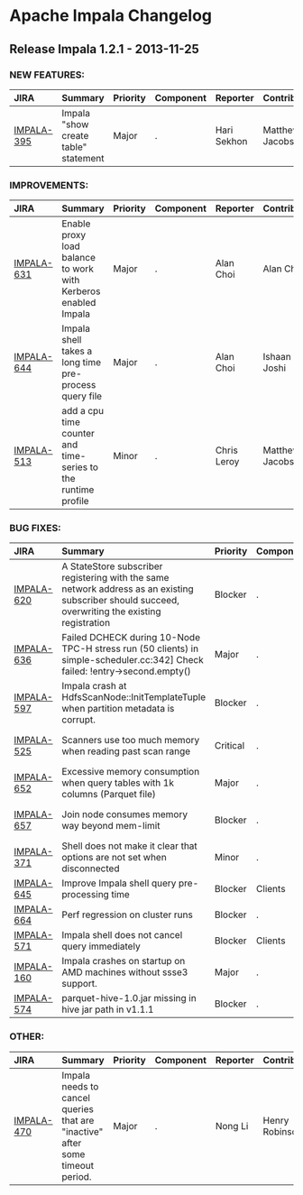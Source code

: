 
<!---
# Licensed to the Apache Software Foundation (ASF) under one
# or more contributor license agreements.  See the NOTICE file
# distributed with this work for additional information
# regarding copyright ownership.  The ASF licenses this file
# to you under the Apache License, Version 2.0 (the
# "License"); you may not use this file except in compliance
# with the License.  You may obtain a copy of the License at
#
#     http://www.apache.org/licenses/LICENSE-2.0
#
# Unless required by applicable law or agreed to in writing, software
# distributed under the License is distributed on an "AS IS" BASIS,
# WITHOUT WARRANTIES OR CONDITIONS OF ANY KIND, either express or implied.
# See the License for the specific language governing permissions and
# limitations under the License.
-->
# Apache Impala Changelog

## Release Impala 1.2.1 - 2013-11-25



### NEW FEATURES:

| JIRA | Summary | Priority | Component | Reporter | Contributor |
|:---- |:---- | :--- |:---- |:---- |:---- |
| [IMPALA-395](https://issues.apache.org/jira/browse/IMPALA-395) | Impala "show create table" statement |  Major | . | Hari Sekhon | Matthew Jacobs |


### IMPROVEMENTS:

| JIRA | Summary | Priority | Component | Reporter | Contributor |
|:---- |:---- | :--- |:---- |:---- |:---- |
| [IMPALA-631](https://issues.apache.org/jira/browse/IMPALA-631) | Enable proxy load balance to work with Kerberos enabled Impala |  Major | . | Alan Choi | Alan Choi |
| [IMPALA-644](https://issues.apache.org/jira/browse/IMPALA-644) | Impala shell takes a long time pre-process query file |  Major | . | Alan Choi | Ishaan Joshi |
| [IMPALA-513](https://issues.apache.org/jira/browse/IMPALA-513) | add a cpu time counter and time-series to the runtime profile |  Minor | . | Chris Leroy | Matthew Jacobs |


### BUG FIXES:

| JIRA | Summary | Priority | Component | Reporter | Contributor |
|:---- |:---- | :--- |:---- |:---- |:---- |
| [IMPALA-620](https://issues.apache.org/jira/browse/IMPALA-620) | A StateStore subscriber registering with the same network address as an existing subscriber should succeed, overwriting the existing registration |  Blocker | . | Lenni Kuff | Henry Robinson |
| [IMPALA-636](https://issues.apache.org/jira/browse/IMPALA-636) | Failed DCHECK during 10-Node TPC-H stress run (50 clients) in simple-scheduler.cc:342] Check failed: !entry-\>second.empty() |  Major | . | Lenni Kuff | Nong Li |
| [IMPALA-597](https://issues.apache.org/jira/browse/IMPALA-597) | Impala crash at HdfsScanNode::InitTemplateTuple when partition metadata is corrupt. |  Blocker | . | Alan Choi | Lenni Kuff |
| [IMPALA-525](https://issues.apache.org/jira/browse/IMPALA-525) | Scanners use too much memory when reading past scan range |  Critical | . | Skye Wanderman-Milne | Skye Wanderman-Milne |
| [IMPALA-652](https://issues.apache.org/jira/browse/IMPALA-652) | Excessive memory consumption when query tables with 1k columns (Parquet file) |  Major | . | Alan Choi | Skye Wanderman-Milne |
| [IMPALA-657](https://issues.apache.org/jira/browse/IMPALA-657) | Join node consumes memory way beyond mem-limit |  Blocker | . | Alan Choi | Skye Wanderman-Milne |
| [IMPALA-371](https://issues.apache.org/jira/browse/IMPALA-371) | Shell does not make it clear that options are not set when disconnected |  Minor | . | Henry Robinson | Ishaan Joshi |
| [IMPALA-645](https://issues.apache.org/jira/browse/IMPALA-645) | Improve Impala shell query pre-processing time |  Blocker | Clients | Alan Choi | Ishaan Joshi |
| [IMPALA-664](https://issues.apache.org/jira/browse/IMPALA-664) | Perf regression on cluster runs |  Blocker | . | Nong Li | Nong Li |
| [IMPALA-571](https://issues.apache.org/jira/browse/IMPALA-571) | Impala shell does not cancel query immediately |  Blocker | Clients | Alan Choi | Ishaan Joshi |
| [IMPALA-160](https://issues.apache.org/jira/browse/IMPALA-160) | Impala crashes on startup on AMD machines without ssse3 support. |  Major | . | Vladimir Nicolici | Nong Li |
| [IMPALA-574](https://issues.apache.org/jira/browse/IMPALA-574) | parquet-hive-1.0.jar missing in hive jar path in v1.1.1 |  Blocker | . | Greg Rahn | Ishaan Joshi |


### OTHER:

| JIRA | Summary | Priority | Component | Reporter | Contributor |
|:---- |:---- | :--- |:---- |:---- |:---- |
| [IMPALA-470](https://issues.apache.org/jira/browse/IMPALA-470) | Impala needs to cancel queries that are "inactive" after some timeout period. |  Major | . | Nong Li | Henry Robinson |


